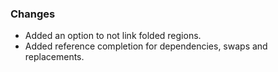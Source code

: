 ### Changes
- Added an option to not link folded regions.
- Added reference completion for dependencies, swaps and replacements.